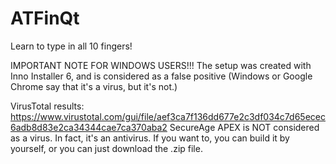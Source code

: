 # ATFinQt
Learn to type in all 10 fingers!

IMPORTANT NOTE FOR WINDOWS USERS!!!
The setup was created with Inno Installer 6, and is considered as a false positive (Windows or Google Chrome say that it's a virus, but it's not.)

VirusTotal results: https://www.virustotal.com/gui/file/aef3ca7f136dd677e2c3df034c7d65ecec6adb8d83e2ca34344cae7ca370aba2
SecureAge APEX is NOT considered as a virus. In fact, it's an antivirus.
If you want to, you can build it by yourself, or you can just download the .zip file.

